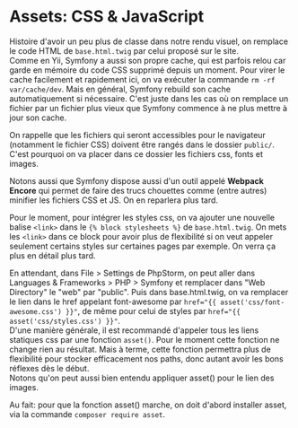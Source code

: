 # Assets: CSS & JavaScript

Histoire d'avoir un peu plus de classe dans notre rendu visuel, on remplace le code 
HTML de `base.html.twig` par celui proposé sur le site.  
Comme en Yii, Symfony a aussi son propre cache, qui est parfois relou car garde en 
mémoire du code CSS supprimé depuis un moment. Pour virer le cache facilement et 
rapidement ici, on va exécuter la commande `rm -rf var/cache/dev`. Mais en général, 
Symfony rebuild son cache automatiquement si nécessaire. C'est juste dans les cas 
où on remplace un fichier par un fichier plus vieux que Symfony commence à ne plus 
mettre à jour son cache. 

On rappelle que les fichiers qui seront accessibles pour le navigateur (notamment le 
fichier CSS) doivent être rangés dans le dossier `public/`. C'est pourquoi on va
placer dans ce dossier les fichiers css, fonts et images.

Notons aussi que Symfony dispose aussi d'un outil appelé **Webpack Encore** qui 
permet de faire des trucs chouettes comme (entre autres) minifier les fichiers 
CSS et JS. On en reparlera plus tard.  

Pour le moment, pour intégrer les styles css, on va ajouter une nouvelle 
balise `<link>` dans le `{% block stylesheets %}` de `base.html.twig`. 
On mets les `<link>` dans ce block pour avoir plus de flexibilité 
si on veut appeler seulement certains styles sur certaines pages 
par exemple. On verra ça plus en détail plus tard.  

En attendant, dans File > Settings de PhpStorm, on peut aller dans 
Languages & Frameworks > PHP > Symfony et remplacer dans "Web Directory" 
le "web" par "public". Puis dans base.html.twig, on va remplacer le lien 
dans le href appelant font-awesome par `href="{{ asset('css/font-awesome.css') }}"`, 
de même pour celui de styles par `href="{{ asset('css/styles.css') }}"`.  
D'une manière générale, il est recommandé d'appeler tous les liens 
statiques css par une fonction `asset()`. Pour le moment cette fonction 
ne change rien au résultat. Mais à terme, cette fonction permettra 
plus de flexibilité pour stocker efficacement nos paths, donc autant 
avoir les bons réflexes dès le début.  
Notons qu'on peut aussi bien entendu appliquer asset() pour le lien
des images.  

Au fait: pour que la fonction asset() marche, on doit d'abord installer 
asset, via la commande `composer require asset`.  
